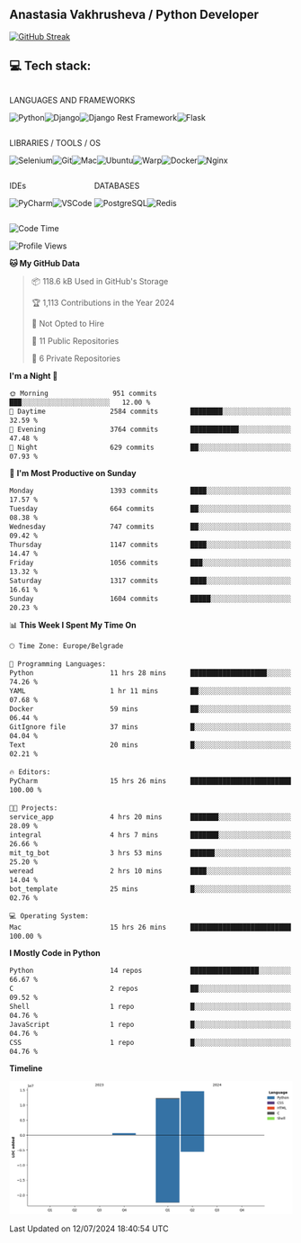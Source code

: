 ## Anastasia Vakhrusheva / Python Developer

<a href="https://git.io/streak-stats"><img src="https://streak-stats.demolab.com?user=KetKode&theme=transparent&mode=weekly" alt="GitHub Streak" /></a>

## **💻 Tech stack:**

<div style="display: inline-block;">

LANGUAGES AND FRAMEWORKS

<img alt="Python" src="https://img.shields.io/badge/Python-FFD43B?style=for-the-badge&logo=python&logoColor=blue" /><img alt="Django" src="https://img.shields.io/badge/Django-092E20?style=for-the-badge&logo=django&logoColor=green" /><img alt="Django Rest Framework" src="https://img.shields.io/badge/django%20rest-ff1709?style=for-the-badge&logo=django&logoColor=white" /><img alt="Flask" src="https://img.shields.io/badge/Flask-000000?style=for-the-badge&logo=flask&logoColor=white" />

</div>

<div style="display: inline-block;">
  
LIBRARIES / TOOLS / OS

<img alt="Selenium" src="https://img.shields.io/badge/Selenium-43B02A?style=for-the-badge&logo=Selenium&logoColor=white" /><img alt="Git" src="https://img.shields.io/badge/GIT-E44C30?style=for-the-badge&logo=git&logoColor=white" /><img alt="Mac" src="https://img.shields.io/badge/mac%20os-000000?style=for-the-badge&logo=apple&logoColor=white" /><img alt="Ubuntu" src="https://img.shields.io/badge/Ubuntu-E95420?style=for-the-badge&logo=ubuntu&logoColor=white" /><img alt="Warp" src="https://img.shields.io/badge/warp-01A4FF?style=for-the-badge&logo=warp&logoColor=white" /><img alt="Docker" src="https://img.shields.io/badge/Docker-2CA5E0?style=for-the-badge&logo=docker&logoColor=white" /><img alt="Nginx" src="https://img.shields.io/badge/Nginx-009639?style=for-the-badge&logo=nginx&logoColor=white" />

</div>

<div style="display: inline-block;">

IDEs

<img alt="PyCharm" src="https://img.shields.io/badge/PyCharm-000000.svg?&style=for-the-badge&logo=PyCharm&logoColor=white" /><img alt="VSCode" src="https://img.shields.io/badge/VSCode-0078D4?style=for-the-badge&logo=visual%20studio%20code&logoColor=white" />

</div>

<div style="display: inline-block;">
  
DATABASES

<img alt="PostgreSQL" src="https://img.shields.io/badge/PostgreSQL-316192?style=for-the-badge&logo=postgresql&logoColor=white" /><img alt="Redis" src="https://img.shields.io/badge/redis-%23DD0031.svg?&style=for-the-badge&logo=redis&logoColor=white" />

</div>
                    
<br/>

<!--START_SECTION:waka-->
![Code Time](http://img.shields.io/badge/Code%20Time-17%20hrs%2027%20mins-blue)

![Profile Views](http://img.shields.io/badge/Profile%20Views-122-blue)

**🐱 My GitHub Data** 

> 📦 118.6 kB Used in GitHub's Storage 
 > 
> 🏆 1,113 Contributions in the Year 2024
 > 
> 🚫 Not Opted to Hire
 > 
> 📜 11 Public Repositories 
 > 
> 🔑 6 Private Repositories 
 > 
**I'm a Night 🦉** 

```text
🌞 Morning                951 commits         ███░░░░░░░░░░░░░░░░░░░░░░   12.00 % 
🌆 Daytime                2584 commits        ████████░░░░░░░░░░░░░░░░░   32.59 % 
🌃 Evening                3764 commits        ████████████░░░░░░░░░░░░░   47.48 % 
🌙 Night                  629 commits         ██░░░░░░░░░░░░░░░░░░░░░░░   07.93 % 
```
📅 **I'm Most Productive on Sunday** 

```text
Monday                   1393 commits        ████░░░░░░░░░░░░░░░░░░░░░   17.57 % 
Tuesday                  664 commits         ██░░░░░░░░░░░░░░░░░░░░░░░   08.38 % 
Wednesday                747 commits         ██░░░░░░░░░░░░░░░░░░░░░░░   09.42 % 
Thursday                 1147 commits        ████░░░░░░░░░░░░░░░░░░░░░   14.47 % 
Friday                   1056 commits        ███░░░░░░░░░░░░░░░░░░░░░░   13.32 % 
Saturday                 1317 commits        ████░░░░░░░░░░░░░░░░░░░░░   16.61 % 
Sunday                   1604 commits        █████░░░░░░░░░░░░░░░░░░░░   20.23 % 
```


📊 **This Week I Spent My Time On** 

```text
🕑︎ Time Zone: Europe/Belgrade

💬 Programming Languages: 
Python                   11 hrs 28 mins      ███████████████████░░░░░░   74.26 % 
YAML                     1 hr 11 mins        ██░░░░░░░░░░░░░░░░░░░░░░░   07.68 % 
Docker                   59 mins             ██░░░░░░░░░░░░░░░░░░░░░░░   06.44 % 
GitIgnore file           37 mins             █░░░░░░░░░░░░░░░░░░░░░░░░   04.04 % 
Text                     20 mins             █░░░░░░░░░░░░░░░░░░░░░░░░   02.21 % 

🔥 Editors: 
PyCharm                  15 hrs 26 mins      █████████████████████████   100.00 % 

🐱‍💻 Projects: 
service_app              4 hrs 20 mins       ███████░░░░░░░░░░░░░░░░░░   28.09 % 
integral                 4 hrs 7 mins        ███████░░░░░░░░░░░░░░░░░░   26.66 % 
mit_tg_bot               3 hrs 53 mins       ██████░░░░░░░░░░░░░░░░░░░   25.20 % 
weread                   2 hrs 10 mins       ████░░░░░░░░░░░░░░░░░░░░░   14.04 % 
bot_template             25 mins             █░░░░░░░░░░░░░░░░░░░░░░░░   02.76 % 

💻 Operating System: 
Mac                      15 hrs 26 mins      █████████████████████████   100.00 % 
```

**I Mostly Code in Python** 

```text
Python                   14 repos            █████████████████░░░░░░░░   66.67 % 
C                        2 repos             ██░░░░░░░░░░░░░░░░░░░░░░░   09.52 % 
Shell                    1 repo              █░░░░░░░░░░░░░░░░░░░░░░░░   04.76 % 
JavaScript               1 repo              █░░░░░░░░░░░░░░░░░░░░░░░░   04.76 % 
CSS                      1 repo              █░░░░░░░░░░░░░░░░░░░░░░░░   04.76 % 
```



**Timeline**

![Lines of Code chart](https://raw.githubusercontent.com/KetKode/KetKode/main/assets/bar_graph.png)


 Last Updated on 12/07/2024 18:40:54 UTC
<!--END_SECTION:waka-->

</div>
